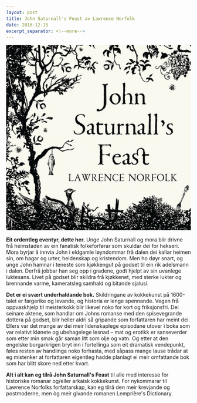 ```yaml
---
layout: post
title: John Saturnall's Feast av Lawrence Norfolk
date: 2016-12-15
excerpt_separator: <!--more-->
---
```


![Omslaget til John Saturnall's Feast viser ein skog der ein fisk henger til tørk](/images/saturnall.jpg)

**Eit ordentleg eventyr, dette her.** Unge John Saturnall og mora blir drivne frå heimstaden av ein fanatisk folkeforførar som skuldar dei for hekseri. Mora byrjar å innvia John i eldgamle løyndommar frå dalen dei kallar heimen sin, om hagar og urter, heidenskap og kristendom. <!--more--> Men ho døyr snart, og unge John hamnar i teneste som kjøkkengut på godset til ein rik adelsmann i dalen. Derfrå jobbar han seg opp i gradene, godt hjelpt av sin uvanlege luktesans. Livet på godset blir skildra frå kjøkkenet, med sterke lukter og brennande varme, kameratsleg samhald og bitande sjalusi.

**Det er ei svært underhaldande bok.** Skildringane av kokkekunst på 1600-talet er fargerike og levande, og historia er lenge spennande. Vegen frå oppvaskhjelp til meisterkokk blir likevel noko for kort og friksjonsfri. Dei seinare aktene, som handlar om Johns romanse med den spisevegrande dottera på godset, blir heller aldri så gripande som forfattaren har meint dei. Ellers var det mange av dei meir lidenskaplege episodane utover i boka som var relativt klønete og ubehagelege lesnad – mat og erotikk er sanseverder som etter min smak går saman litt som olje og vatn. Og etter at den engelske borgarkrigen bryt inn i fortellinga som eit dramatisk vendepunkt, føles resten av handlinga noko forhasta, med såpass mange lause trådar at eg mistenker at forfattaren eigentleg hadde planlagt ei meir omfattande bok som har blitt skore ned etter kvart.

**Alt i alt kan eg tilrå John Saturnall's Feast** til alle med interesse for historiske romanar og/eller arkaisk kokkekunst. For nykommarar til Lawrence Norfolks forfattarskap, kan eg tilrå den meir krevjande og postmoderne, men òg meir givande romanen Lemprière's Dictionary.
